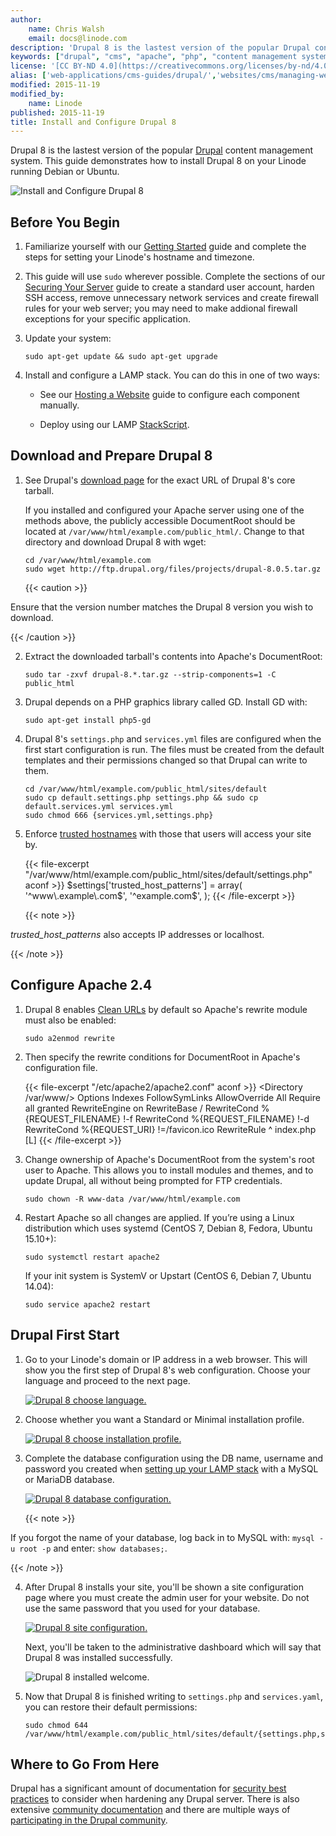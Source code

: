 ```yaml
---
author:
    name: Chris Walsh
    email: docs@linode.com
description: 'Drupal 8 is the lastest version of the popular Drupal content management system. This guide will show you how to install, configure, and optimize the Drupal CMS on your Linode so you can begin developing your own websites.'
keywords: ["drupal", "cms", "apache", "php", "content management system", "drupal 8"]
license: '[CC BY-ND 4.0](https://creativecommons.org/licenses/by-nd/4.0)'
alias: ['web-applications/cms-guides/drupal/','websites/cms/managing-web-content-with-drupal-8-beta/']
modified: 2015-11-19
modified_by:
    name: Linode
published: 2015-11-19
title: Install and Configure Drupal 8
---
```


Drupal 8 is the lastest version of the popular [Drupal](https://www.drupal.org/) content management system. This guide demonstrates how to install Drupal 8 on your Linode running Debian or Ubuntu.

![Install and Configure Drupal 8](/docs/assets/install-and-configure-drupal-8.png)

## Before You Begin

1.  Familiarize yourself with our [Getting Started](/docs/getting-started) guide and complete the steps for setting your Linode's hostname and timezone.

2.  This guide will use `sudo` wherever possible. Complete the sections of our [Securing Your Server](/docs/security/securing-your-server) guide to create a standard user account, harden SSH access, remove unnecessary network services and create firewall rules for your web server; you may need to make addional firewall exceptions for your specific application.

3.  Update your system:

        sudo apt-get update && sudo apt-get upgrade

4.  Install and configure a LAMP stack. You can do this in one of two ways:

    *  See our [Hosting a Website](/docs/websites/hosting-a-website) guide to configure each component manually.

    *  Deploy using our LAMP [StackScript](/docs/platform/stackscripts).

## Download and Prepare Drupal 8

1.  See Drupal's [download page](https://www.drupal.org/project/drupal) for the exact URL of Drupal 8's core tarball.

    If you installed and configured your Apache server using one of the methods above, the publicly accessible DocumentRoot should be located at `/var/www/html/example.com/public_html/`. Change to that directory and download Drupal 8 with wget:

        cd /var/www/html/example.com
        sudo wget http://ftp.drupal.org/files/projects/drupal-8.0.5.tar.gz

    {{< caution >}}

Ensure that the version number matches the Drupal 8 version you wish to download.

{{< /caution >}}

2.  Extract the downloaded tarball's contents into Apache's DocumentRoot:

        sudo tar -zxvf drupal-8.*.tar.gz --strip-components=1 -C public_html

3.  Drupal depends on a PHP graphics library called GD. Install GD with:

        sudo apt-get install php5-gd

4.  Drupal 8's `settings.php` and `services.yml` files are configured when the first start configuration is run. The files must be created from the default templates and their permissions changed so that Drupal can write to them.

        cd /var/www/html/example.com/public_html/sites/default
        sudo cp default.settings.php settings.php && sudo cp default.services.yml services.yml
        sudo chmod 666 {services.yml,settings.php}

5.  Enforce [trusted hostnames](https://www.drupal.org/node/2410395) with those that users will access your site by.

    {{< file-excerpt "/var/www/html/example.com/public_html/sites/default/settings.php" aconf >}}
$settings['trusted_host_patterns'] = array(
          '^www\.example\.com$',
          '^example\.com$',
          );
{{< /file-excerpt >}}


    {{< note >}}

*trusted_host_patterns* also accepts IP addresses or localhost.

{{< /note >}}

## Configure Apache 2.4

1.  Drupal 8 enables [Clean URLs](https://www.drupal.org/getting-started/clean-urls) by default so Apache's rewrite module must also be enabled:

        sudo a2enmod rewrite

2.  Then specify the rewrite conditions for DocumentRoot in Apache's configuration file.

    {{< file-excerpt "/etc/apache2/apache2.conf" aconf >}}
<Directory /var/www/>
        Options Indexes FollowSymLinks
        AllowOverride All
        Require all granted
          RewriteEngine on
            RewriteBase /
            RewriteCond %{REQUEST_FILENAME} !-f
            RewriteCond %{REQUEST_FILENAME} !-d
            RewriteCond %{REQUEST_URI} !=/favicon.ico
            RewriteRule ^ index.php [L]
        </Directory>
{{< /file-excerpt >}}


3.  Change ownership of Apache's DocumentRoot from the system's root user to Apache. This allows you to install modules and themes, and to update Drupal, all without being prompted for FTP credentials.

        sudo chown -R www-data /var/www/html/example.com

4.  Restart Apache so all changes are applied. If you’re using a Linux distribution which uses systemd (CentOS 7, Debian 8, Fedora, Ubuntu 15.10+):

        sudo systemctl restart apache2

    If your init system is SystemV or Upstart (CentOS 6, Debian 7, Ubuntu 14.04):

        sudo service apache2 restart

## Drupal First Start

1.  Go to your Linode's domain or IP address in a web browser. This will show you the first step of Drupal 8's web configuration. Choose your language and proceed to the next page.

    [![Drupal 8 choose language.](/docs/assets/drupal-choose-language-small.png)](/docs/assets/drupal-choose-language.png)

2.  Choose whether you want a Standard or Minimal installation profile.

    [![Drupal 8 choose installation profile.](/docs/assets/drupal-choose-installation-profile-small.png)](/docs/assets/drupal-choose-installation-profile.png)

3.  Complete the database configuration using the DB name, username and password you created when [setting up your LAMP stack](/docs/websites/hosting-a-website#create-a-database) with a MySQL or MariaDB database.

    [![Drupal 8 database configuration.](/docs/assets/drupal-database-configuration-small.png)](/docs/assets/drupal-database-configuration.png)

    {{< note >}}

If you forgot the name of your database, log back in to MySQL with: `mysql -u root -p` and enter: `show databases;`.

{{< /note >}}

4.  After Drupal 8 installs your site, you'll be shown a site configuration page where you must create the admin user for your website. Do not use the same password that you used for your database.

    [![Drupal 8 site configuration.](/docs/assets/drupal-site-configuration-small.png)](/docs/assets/drupal-site-configuration.png)

    Next, you'll be taken to the administrative dashboard which will say that Drupal 8 was installed successfully.

    ![Drupal 8 installed welcome.](/docs/assets/drupal-installed-welcome.png)

5.  Now that Drupal 8 is finished writing to `settings.php` and `services.yaml`, you can restore their default permissions:

        sudo chmod 644 /var/www/html/example.com/public_html/sites/default/{settings.php,services.yml}

## Where to Go From Here

Drupal has a significant amount of documentation for [security best practices](https://www.drupal.org/security/secure-configuration) to consider when hardening any Drupal server. There is also extensive [community documentation](https://www.drupal.org/documentation) and there are multiple ways of [participating in the Drupal community](https://www.drupal.org/community).
